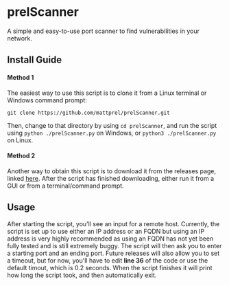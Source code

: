 # prelScanner
A simple and easy-to-use port scanner to find vulnerabilities in your network.

## Install Guide
#### Method 1
The easiest way to use this script is to clone it from a Linux terminal or Windows command prompt:
```
git clone https://github.com/mattprel/prelScanner.git
```
Then, change to that directory by using ```cd prelScanner```, and run the script using ```python ./prelScanner.py``` on Windows, or ```python3 ./prelScanner.py``` on Linux.

#### Method 2
Another way to obtain this script is to download it from the releases page, linked [here](https://github.com/mattprel/prelScanner/releases).
After the script has finished downloading, either run it from a GUI or from a terminal/command prompt.

## Usage
After starting the script, you'll see an input for a remote host. Currently, the script is set up to use either an IP address or an FQDN but using an IP address is very highly recommended as using an FQDN has not yet been fully tested and is still extremely buggy. The script will then ask you to enter a starting port and an ending port. Future releases will also allow you to set a timeout, but for now, you'll have to edit **line 36** of the code or use the default timout, which is 0.2 seconds. When the script finishes it will print how long the script took, and then automatically exit.
